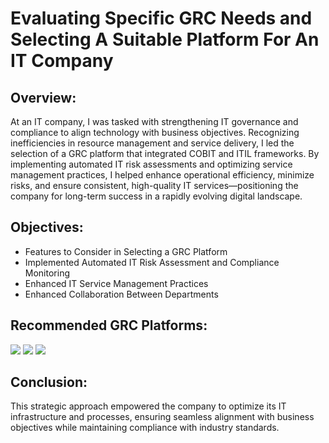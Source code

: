 
# Evaluating Specific GRC Needs and Selecting A Suitable Platform For An IT Company

<h2>Overview:</h2>
At an IT company, I was tasked with strengthening IT governance and compliance to align technology with business objectives. Recognizing inefficiencies in resource management and service delivery, I led the selection of a GRC platform that integrated COBIT and ITIL frameworks. By implementing automated IT risk assessments and optimizing service management practices, I helped enhance operational efficiency, minimize risks, and ensure consistent, high-quality IT services—positioning the company for long-term success in a rapidly evolving digital landscape. 
<br />


<h2>Objectives:</h2>

- Features to Consider in Selecting a GRC Platform
- Implemented Automated IT Risk Assessment and Compliance Monitoring
- Enhanced IT Service Management Practices
- Enhanced Collaboration Between Departments

<h2>Recommended GRC Platforms:</h2>

<a href="https://www.servicenow.com" target="_blank"><img src="https://img.shields.io/badge/-ServiceNow-4B0082?&style=for-the-badge&logo=ServiceNow&logoColor=white" /></a>
<a href="https://www.rsa.com/en-us/products/rsa-archer-suite" target="_blank"><img src="https://img.shields.io/badge/-RSA_Archer-D2B48C?&style=for-the-badge&logo=RSA&logoColor=black" /></a>
<a href="https://www.ibm.com/products/openpages" target="_blank"><img src="https://img.shields.io/badge/-IBM_OpenPages-4169E1?&style=for-the-badge&logo=IBM&logoColor=white" /></a>




<h2>Conclusion:</h2>

This strategic approach empowered the company to optimize its IT infrastructure and processes, ensuring seamless alignment with business objectives while maintaining compliance with industry standards.
